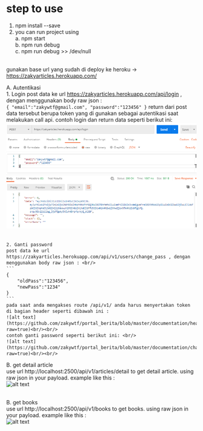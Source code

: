 # step to use

1. npm install --save
2. you can run project using <br/>
    a. npm start <br/>
    b. npm run debug <br/>
    c. npm run debug >> /dev/null <br/> <br/>

gunakan base url yang sudah di deploy ke heroku ->  https://zakyarticles.herokuapp.com/

A. Autentikasi<br/>
    1. Login
    post data ke url https://zakyarticles.herokuapp.com/api/login , dengan menggunakan body raw json : <br/>
    ```
    {
        "email":"zakywtf@gmail.com",
        "password":"123456"
    }
    ```
    return dari post data tersebut berupa token yang di gunakan sebagai autentikasi saat melakukan call api. contoh login dan return data seperti berikut ini: <br/>
    ![alt text](https://github.com/zakywtf/portal_berita/blob/master/documentation/login.png?raw=true)<br/><br/>

    2. Ganti password
    post data ke url https://zakyarticles.herokuapp.com/api/v1/users/change_pass , dengan menggunakan body raw json : <br/>
    ```
    {
        "oldPass":"123456",
        "newPass":"1234"
    }
    ```
    pada saat anda mengakses route /api/v1/ anda harus menyertakan token di bagian header seperti dibawah ini : 
    ![alt text](https://github.com/zakywtf/portal_berita/blob/master/documentation/headertoken.png?raw=true)<br/><br/>
    contoh ganti password seperti berikut ini: <br/>
    ![alt text](https://github.com/zakywtf/portal_berita/blob/master/documentation/changepass.png?raw=true)<br/><br/>

B. get detail article<br/>
    use url http://localhost:2500/api/v1/articles/detail to get detail article. using raw json in your payload. example like this : <br/>
    ![alt text](https://github.com/zakywtf/portal_berita/blob/master/documentation/article_detail.png?raw=true)<br/><br/>

B. get books<br/>
    use url http://localhost:2500/api/v1/books to get books. using raw json in your payload. example like this : <br/>
    ![alt text](https://github.com/zakywtf/portal_berita/blob/master/documentation/get_books.png?raw=true)<br/><br/>